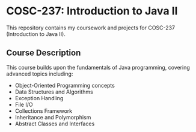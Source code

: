 # COSC-237: Introduction to Java II

This repository contains my coursework and projects for COSC-237 (Introduction to Java II).

## Course Description

This course builds upon the fundamentals of Java programming, covering advanced topics including:

- Object-Oriented Programming concepts
- Data Structures and Algorithms
- Exception Handling
- File I/O
- Collections Framework
- Inheritance and Polymorphism
- Abstract Classes and Interfaces
